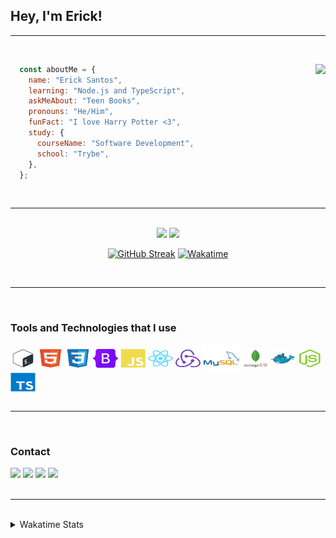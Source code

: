 ## Hey, I'm Erick!

---
</br>
<div align="center">
  <img height="200px" align="right" style="margin-left:30px;" src="https://media.tumblr.com/tumblr_m4vjobYRbG1qj3ir1.gif" />
  <div align="left" style="display: inline_block" markdown="1">
    
```js
  const aboutMe = {
    name: "Erick Santos",
    learning: "Node.js and TypeScript",
    askMeAbout: "Teen Books",
    pronouns: "He/Him",
    funFact: "I love Harry Potter <3",
    study: {
      courseName: "Software Development",
      school: "Trybe",
    },
  };
```
    
  </div>
</div>
</br>

---

</br>
<div align="center">
  <img height="180em" src="https://github-readme-stats.vercel.app/api?username=erick-ol&show_icons=true&theme=dracula&include_all_commits=true&count_private=true&icon_color=2FC18C&title_color=2FC18C&bg_color=1A1D21"/>
  <img height="180em" src="https://github-readme-stats.vercel.app/api/top-langs/?username=erick-ol&layout=compact&langs_count=7&theme=dracula&title_color=2FC18C&bg_color=1A1D21"/>
      
  [![GitHub Streak](https://github-readme-streak-stats.herokuapp.com/?user=erick-ol&theme=dark&fire=2FC18C&ring=2FC18C&background=1A1D21&currStreakLabel=2FC18C)](https://git.io/streak-stats)
  [![Wakatime](https://github-readme-stats.vercel.app/api/wakatime?username=erick_ol&layout=compact&theme=dracula&title_color=2FC18C&bg_color=1A1D21)](https://wakatime.com/@erick_ol)
      
</div>
</br>

---

</br>

### Tools and Technologies that I use

<div>
  <img align="center" alt="bash" height="30" width="40" src="https://raw.githubusercontent.com/devicons/devicon/master/icons/bash/bash-original.svg">
  <img align="center" alt="HTML" height="30" width="40" src="https://raw.githubusercontent.com/devicons/devicon/master/icons/html5/html5-original.svg">
  <img align="center" alt="CSS" height="30" width="40" src="https://raw.githubusercontent.com/devicons/devicon/master/icons/css3/css3-original.svg">
  <img align="center" alt="bootstrap" height="30" width="40" src="https://raw.githubusercontent.com/devicons/devicon/master/icons/bootstrap/bootstrap-original.svg">
  <img align="center" alt="Js" height="30" width="40" src="https://raw.githubusercontent.com/devicons/devicon/master/icons/javascript/javascript-plain.svg">
  <img align="center" alt="React" height="30" width="40" src="https://raw.githubusercontent.com/devicons/devicon/master/icons/react/react-original.svg">
  <img align="center" alt="redux" height="30" width="40" src="https://raw.githubusercontent.com/devicons/devicon/master/icons/redux/redux-original.svg">
  <img align="center" alt="mysql" height="45" width="60" src="https://raw.githubusercontent.com/devicons/devicon/master/icons/mysql/mysql-original-wordmark.svg">
  <img align="center" alt="mongodb" height="30" width="40" src="https://raw.githubusercontent.com/devicons/devicon/master/icons/mongodb/mongodb-original-wordmark.svg">
  <img align="center" alt="Docker" height="30" width="40" src="https://raw.githubusercontent.com/devicons/devicon/master/icons/docker/docker-original.svg">
  <img align="center" alt="Node.js" height="30" width="40" src="https://raw.githubusercontent.com/devicons/devicon/master/icons/nodejs/nodejs-original.svg">
  <img align="center" alt="TypeScript.js" height="30" width="40" src="https://raw.githubusercontent.com/devicons/devicon/master/icons/typescript/typescript-original.svg">
</div>
</br>

---

</br>

### Contact

<div>
  <a href="https://www.linkedin.com/in/erickosantos/" target="_blank"><img src="https://img.shields.io/badge/-LinkedIn-%230077B5?style=for-the-badge&logo=linkedin&logoColor=white" target="_blank"></a> 
  <a href = "mailto:erickosantos.dev@gmail.com"><img src="https://img.shields.io/badge/-Gmail-%23333?style=for-the-badge&logo=gmail&logoColor=white" target="_blank"></a>
  <a href="https://instagram.com/rick.ods" target="_blank"><img src="https://img.shields.io/badge/-Instagram-%23E4405F?style=for-the-badge&logo=instagram&logoColor=white" target="_blank"></a>
 <a href="https://discord.com/users/692041528415223898" target="_blank"><img src="https://img.shields.io/badge/Discord-7289DA?style=for-the-badge&logo=discord&logoColor=white" target="_blank"></a> 
  
</div>
</br>

---

</br>

<details>
  <summary>Wakatime Stats</summary>
<br>
      
<!--START_SECTION:waka-->
![Code Time](http://img.shields.io/badge/Code%20Time-162%20hrs%2052%20mins-blue)

![Profile Views](http://img.shields.io/badge/Profile%20Views-7-blue)

**🐱 My GitHub Data** 

> 🏆 187 Contributions in the Year 2022
 > 
> 📦 219.0 kB Used in GitHub's Storage 
 > 
> 💼 Opted to Hire
 > 
> 📜 43 Public Repositories 
 > 
> 🔑 3 Private Repositories  
 > 
**I'm an Early 🐤** 

```text
🌞 Morning    15 commits     ░░░░░░░░░░░░░░░░░░░░░░░░░   1.88% 
🌆 Daytime    436 commits    █████████████░░░░░░░░░░░░   54.77% 
🌃 Evening    336 commits    ██████████░░░░░░░░░░░░░░░   42.21% 
🌙 Night      9 commits      ░░░░░░░░░░░░░░░░░░░░░░░░░   1.13%

```
📅 **I'm Most Productive on Monday** 

```text
Monday       193 commits    ██████░░░░░░░░░░░░░░░░░░░   24.25% 
Tuesday      182 commits    █████░░░░░░░░░░░░░░░░░░░░   22.86% 
Wednesday    164 commits    █████░░░░░░░░░░░░░░░░░░░░   20.6% 
Thursday     104 commits    ███░░░░░░░░░░░░░░░░░░░░░░   13.07% 
Friday       55 commits     █░░░░░░░░░░░░░░░░░░░░░░░░   6.91% 
Saturday     47 commits     █░░░░░░░░░░░░░░░░░░░░░░░░   5.9% 
Sunday       51 commits     █░░░░░░░░░░░░░░░░░░░░░░░░   6.41%

```


📊 **This Week I Spent My Time On** 

```text
⌚︎ Time Zone: America/Sao_Paulo

💬 Programming Languages: 
TypeScript               12 hrs 35 mins      ███████████████░░░░░░░░░░   59.9% 
JavaScript               2 hrs 49 mins       ███░░░░░░░░░░░░░░░░░░░░░░   13.41% 
JSON                     2 hrs 28 mins       ███░░░░░░░░░░░░░░░░░░░░░░   11.77% 
YAML                     1 hr 25 mins        █░░░░░░░░░░░░░░░░░░░░░░░░   6.8% 
Docker                   1 hr 5 mins         █░░░░░░░░░░░░░░░░░░░░░░░░   5.17%

🔥 Editors: 
VS Code                  21 hrs 1 min        █████████████████████████   100.0%

🐱‍💻 Projects: 
sd-014-c-trybe-futebol-cl21 hrs 1 min        █████████████████████████   100.0%

💻 Operating System: 
Linux                    21 hrs 1 min        █████████████████████████   100.0%

```

**I Mostly Code in JavaScript** 

```text
JavaScript               30 repos            █████████████████░░░░░░░░   68.18% 
PHP                      4 repos             ██░░░░░░░░░░░░░░░░░░░░░░░   9.09% 
HTML                     3 repos             █░░░░░░░░░░░░░░░░░░░░░░░░   6.82% 
TypeScript               3 repos             █░░░░░░░░░░░░░░░░░░░░░░░░   6.82% 
CSS                      2 repos             █░░░░░░░░░░░░░░░░░░░░░░░░   4.55%

```


**Timeline**

![Chart not found](https://raw.githubusercontent.com/erick-ol/erick-ol/main/charts/bar_graph.png) 


 Last Updated on 22/03/2022 18:48:44 UTC
<!--END_SECTION:waka--> 
</details>
